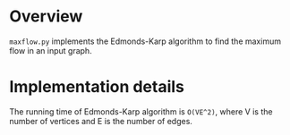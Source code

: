 # Overview
`maxflow.py` implements the Edmonds-Karp algorithm to find the maximum flow in an input graph.

# Implementation details
The running time of Edmonds-Karp algorithm is `O(VE^2)`, where V is the number of vertices and E is the number of edges.
